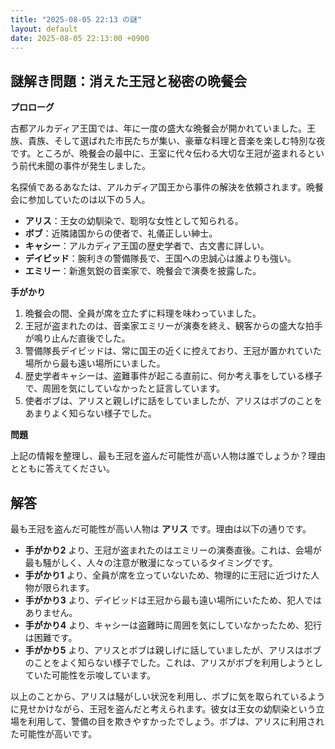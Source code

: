 ```yaml
---
title: "2025-08-05 22:13 の謎"
layout: default
date: 2025-08-05 22:13:00 +0900
---
```

## 謎解き問題：消えた王冠と秘密の晩餐会

**プロローグ**

古都アルカディア王国では、年に一度の盛大な晩餐会が開かれていました。王族、貴族、そして選ばれた市民たちが集い、豪華な料理と音楽を楽しむ特別な夜です。ところが、晩餐会の最中に、王室に代々伝わる大切な王冠が盗まれるという前代未聞の事件が発生しました。

名探偵であるあなたは、アルカディア国王から事件の解決を依頼されます。晩餐会に参加していたのは以下の５人。

*   **アリス**：王女の幼馴染で、聡明な女性として知られる。
*   **ボブ**：近隣諸国からの使者で、礼儀正しい紳士。
*   **キャシー**：アルカディア王国の歴史学者で、古文書に詳しい。
*   **デイビッド**：腕利きの警備隊長で、王国への忠誠心は誰よりも強い。
*   **エミリー**：新進気鋭の音楽家で、晩餐会で演奏を披露した。

**手がかり**

1.  晩餐会の間、全員が席を立たずに料理を味わっていました。
2.  王冠が盗まれたのは、音楽家エミリーが演奏を終え、観客からの盛大な拍手が鳴り止んだ直後でした。
3.  警備隊長デイビッドは、常に国王の近くに控えており、王冠が置かれていた場所から最も遠い場所にいました。
4.  歴史学者キャシーは、盗難事件が起こる直前に、何か考え事をしている様子で、周囲を気にしていなかったと証言しています。
5.  使者ボブは、アリスと親しげに話をしていましたが、アリスはボブのことをあまりよく知らない様子でした。

**問題**

上記の情報を整理し、最も王冠を盗んだ可能性が高い人物は誰でしょうか？理由とともに答えてください。

## 解答

最も王冠を盗んだ可能性が高い人物は **アリス** です。理由は以下の通りです。

*   **手がかり2** より、王冠が盗まれたのはエミリーの演奏直後。これは、会場が最も騒がしく、人々の注意が散漫になっているタイミングです。
*   **手がかり1** より、全員が席を立っていないため、物理的に王冠に近づけた人物が限られます。
*   **手がかり3** より、デイビッドは王冠から最も遠い場所にいたため、犯人ではありません。
*   **手がかり4** より、キャシーは盗難時に周囲を気にしていなかったため、犯行は困難です。
*   **手がかり5** より、アリスとボブは親しげに話していましたが、アリスはボブのことをよく知らない様子でした。これは、アリスがボブを利用しようとしていた可能性を示唆しています。

以上のことから、アリスは騒がしい状況を利用し、ボブに気を取られているように見せかけながら、王冠を盗んだと考えられます。彼女は王女の幼馴染という立場を利用して、警備の目を欺きやすかったでしょう。ボブは、アリスに利用された可能性が高いです。

